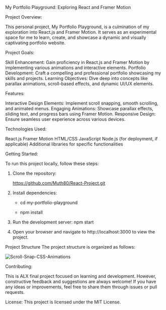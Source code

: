 My Portfolio Playground: Exploring React and Framer Motion

Project Overview:

This personal project, My Portfolio Playground, is a culmination of my exploration into React.js and Framer Motion. It serves as an experimental space for me to learn, create, and showcase a dynamic and visually captivating portfolio website.

Project Goals:

Skill Enhancement: Gain proficiency in React.js and Framer Motion by implementing various animations and interactive elements.
Portfolio Development: Craft a compelling and professional portfolio showcasing my skills and projects.
Learning Objectives: Dive deep into concepts like parallax animations, scroll-based effects, and dynamic UI/UX elements.

Features:

Interactive Design Elements: Implement scroll snapping, smooth scrolling, and animated menus.
Engaging Animations: Showcase parallax effects, sliding text, and progress bars using Framer Motion.
Responsive Design: Ensure seamless user experience across various devices.

Technologies Used:

React.js
Framer Motion
HTML/CSS
JavaScript
Node.js (for deployment, if applicable)
Additional libraries for specific functionalities

Getting Started:

To run this project locally, follow these steps:
1. Clone the repository:

   https://github.com/Muth80/React-Project.git

3. Install dependencies:

   - cd my-portfolio-playground
   
   - npm install

5. Run the development server: npm start

6. Open your browser and navigate to http://localhost:3000 to view the project.

Project Structure
The project structure is organized as follows:


![Scroll-Snap-CSS-Animations](https://github.com/Muth80/React-Project/assets/117746069/a0eae5af-79c2-4316-8080-c1c8e4003794)

Contributing:

This is ALX final project focused on learning and development. However, constructive feedback and suggestions are always welcome! If you have any ideas or improvements, feel free to share them through issues or pull requests.

License: This project is licensed under the MIT License.


